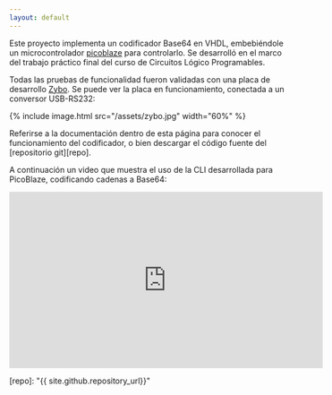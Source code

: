 ```yaml
---
layout: default
---
```


Este proyecto implementa un codificador Base64 en VHDL, embebiéndole un microcontrolador [picoblaze][picoblaze] para controlarlo.  Se desarrolló en el marco del trabajo práctico final del curso de Circuitos Lógico Programables.

Todas las pruebas de funcionalidad fueron validadas con una placa de desarrollo [Zybo][zybo].  Se puede ver la placa en funcionamiento, conectada a un conversor USB-RS232:

{% include image.html src="/assets/zybo.jpg" width="60%" %}

Referirse a la documentación dentro de esta página para conocer el funcionamiento del codificador, o bien descargar el código fuente del [repositorio git][repo].

A continuación un video que muestra el uso de la CLI desarrollada para PicoBlaze, codificando cadenas a Base64:

<center>
<iframe width="560" height="315" src="https://www.youtube.com/embed/gqvm2cqnHRU" frameborder="0" allowfullscreen></iframe>
</center>

[picoblaze]:      http://www.xilinx.com/products/intellectual-property/picoblaze.html
[zybo]:           https://www.digilentinc.com/Products/Detail.cfm?Prod=ZYBO
[repo]:           "{{ site.github.repository_url}}"